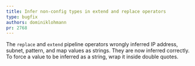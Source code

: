 ```yaml
---
title: Infer non-config types in extend and replace operators
type: bugfix
authors: dominiklohmann
pr: 2768
---
```


The `replace` and `extend` pipeline operators wrongly inferred IP address,
subnet, pattern, and map values as strings. They are now inferred correctly. To
force a value to be inferred as a string, wrap it inside double quotes.
